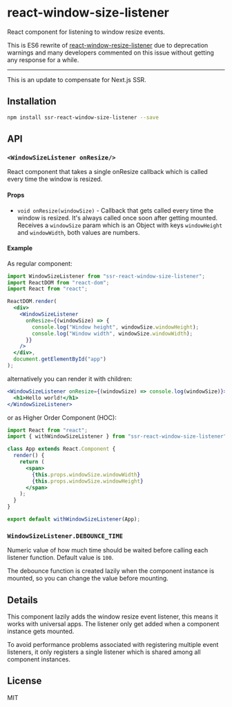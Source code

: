# react-window-size-listener

React component for listening to window resize events.

This is ES6 rewrite of [react-window-resize-listener](https://github.com/cesarandreu/react-window-resize-listener) due to deprecation warnings and many developers commented on this issue without getting any response for a while.

---

This is an update to compensate for Next.js SSR.

## Installation

```sh
npm install ssr-react-window-size-listener --save
```

## API

### `<WindowSizeListener onResize/>`

React component that takes a single onResize callback which is called every time the window is resized.

#### Props

- `void onResize(windowSize)` - Callback that gets called every time the window is resized. It's always called once soon after getting mounted. Receives a `windowSize` param which is an Object with keys `windowHeight` and `windowWidth`, both values are numbers.

#### Example

As regular component:

```jsx
import WindowSizeListener from "ssr-react-window-size-listener";
import ReactDOM from "react-dom";
import React from "react";

ReactDOM.render(
  <div>
    <WindowSizeListener
      onResize={(windowSize) => {
        console.log("Window height", windowSize.windowHeight);
        console.log("Window width", windowSize.windowWidth);
      }}
    />
  </div>,
  document.getElementById("app")
);
```

alternatively you can render it with children:

```jsx
<WindowSizeListener onResize={(windowSize) => console.log(windowSize)}>
  <h1>Hello world!</h1>
</WindowSizeListener>
```

or as Higher Order Component (HOC):

```jsx
import React from "react";
import { withWindowSizeListener } from "ssr-react-window-size-listener";

class App extends React.Component {
  render() {
    return (
      <span>
        {this.props.windowSize.windowWidth}
        {this.props.windowSize.windowHeight}
      </span>
    );
  }
}

export default withWindowSizeListener(App);
```

### `WindowSizeListener.DEBOUNCE_TIME`

Numeric value of how much time should be waited before calling each listener function. Default value is `100`.

The debounce function is created lazily when the component instance is mounted, so you can change the value before mounting.

## Details

This component lazily adds the window resize event listener, this means it works with universal apps. The listener only get added when a component instance gets mounted.

To avoid performance problems associated with registering multiple event listeners, it only registers a single listener which is shared among all component instances.

## License

MIT
